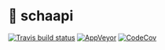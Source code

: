 # 🐑 schaapi
[![Travis build status](https://img.shields.io/travis/cafejojo/schaapi/master.svg?style=for-the-badge)](https://travis-ci.org/cafejojo/schaapi)
[![AppVeyor](https://img.shields.io/appveyor/ci/CafeJojo/schaapi/master.svg?style=for-the-badge)](https://ci.appveyor.com/project/CafeJojo/schaapi/branch/master)
[![CodeCov](https://img.shields.io/codecov/c/github/cafejojo/schaapi/master.svg?style=for-the-badge)](https://codecov.io/gh/cafejojo/schaapi/)

